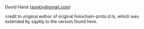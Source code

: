David Hand (sqykly@gmail.com)

credit to original author of original holochain-proto.d.ts, which was extended
by sqykly to the version found here.
